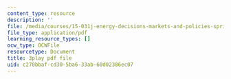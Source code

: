 ```yaml
---
content_type: resource
description: ''
file: /media/courses/15-031j-energy-decisions-markets-and-policies-spring-2012/c270bbafcd305ba633ab60d02386ec07_LoXGM05lqKc.pdf
file_type: application/pdf
learning_resource_types: []
ocw_type: OCWFile
resourcetype: Document
title: 3play pdf file
uid: c270bbaf-cd30-5ba6-33ab-60d02386ec07
---
```

